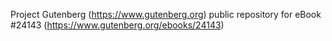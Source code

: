 Project Gutenberg (https://www.gutenberg.org) public repository for eBook #24143 (https://www.gutenberg.org/ebooks/24143)
